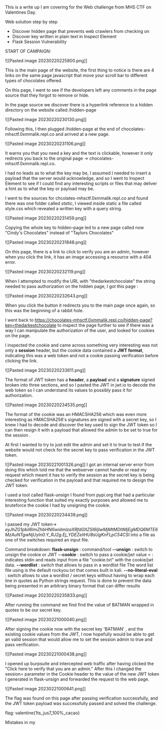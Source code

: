 This is a write up I am covering for the Web challenge from MHS CTF on Valentines Day.

Web solution step by step
* Discover hidden page that prevents web crawlers from checking on
* Discover key written in plain text in Inspect Element
* Flask Session Vulnerability


START OF CAMPAIGN: 

![[Pasted image 20230220225800.png]]

This is the main page of the website, the first thing to notice is there are 4 links on the same page javascript that move your scroll bar to different types of chocolates offered.

On this page, I went to see if the developers left any comments in the page source that they forgot to remove or hide.


In the page source we discover there is a hyperlink reference to a hidden directory on the website called /hidden-page


![[Pasted image 20230220230130.png]]






Following this, I then plugged /hidden-page at the end of chocolates-mhsctf.0xmmalik.repl.co and arrived at a new page. 


![[Pasted image 20230220231106.png]]

It warns you that you need a key and the text is clickable, however it only redirects you back to the original page -> chocolates-mhsctf.0xmmalik.repl.co.

I had no leads as to what the key may be, I assumed I needed to insert a payload that the server would acknowledge, and so I went to Inspect Element to see if I could find any interesting scripts or files that may deliver a hint as to what the key or payload may be. 





I went to the sources for chcolates-mhsctf.0xmmalik.repl.co and found there was one folder called *static*, I viewed inside static a file called style.css which revealed a written key with a query string. 

![[Pasted image 20230220231459.png]]


Copying the whole key to hidden-page led to a new page called now "Cindy's Chocolates" instead of "Taylors Chocolates"



![[Pasted image 20230220231848.png]]




On this page, there is a link to click to verify you are an admin, however when you click the link, it has an image accessing a resource with a 404 error. 

![[Pasted image 20230220232119.png]]



When I attempted to modify the URL with "thedarkestchocolate" the string needed to pass authorization on the hidden page, I got this page :


![[Pasted image 20230220232643.png]]


When you click the button it redirects you to the main page once again, so this was the beginning of a rabbit hole.


I went back to https://chocolates-mhsctf.0xmmalik.repl.co/hidden-page?key=thedarkestchocolate
to inspect the page further to see if there was a way I can manipulate the authorization of the user, and looked for cookies on the page. 


I inspected the cookie and came across something very interesting was not only a **session** header, but the cookie data contained a **JWT format**, indicating this was a web token and not a cookie passing verification before clicking the link. 


![[Pasted image 20230220233611.png]]


The format of JWT token has a **header**, a **payload** and a **signature** signed broken into three sections, and so I pasted the JWT in jwt.io to decode the web token so I can understand its values to possibly pass it for authorization. 


![[Pasted image 20230220234535.png]]



The format of the cookie was an HMACSHA256 which was even more interesting as HMACSHA256's signatures are signed with a secret key, so I knew I had to decode and discover the key used to sign the JWT token so I can then resign it with a payload that allowed the admin to be set to true for the session .

At first I wanted to try to just edit the admin and set it to true to test if the website would not check for the secret key to pass verification in the JWT token.


![[Pasted image 20230221001326.png]]
 I got an internal server error from doing this which told me that the webserver cannot handle or read my request which meant it has to verify the session as the secret key is being checked for verification in the payload and that required me to design the JWT token. 



I used a tool called flask-unsign I found from pypi.org that had a particular interesting function that suited my exactly purposes and allowed me to bruteforce the cookie I had by unsigning the cookie.


![[Pasted image 20230220234439.png]]

I passed my JWT token-> *eyJhZG1pbiI6ImZhbHNlIiwidmlzaXRfdGltZSI6IjIwMjMtMDItMjEgMDQ6MTE6MzAuNTgwNjUyIn0.Y_RJ2g.Ej_YDEZeliHU8sUgKnFLpC54CSI*   into a file as one of the switches required an input file.

Command breakdown:
**flask-unsign** : command/tool
**--unsign** : switch to unsign the cookie or JWT
**--cookie** : switch to pass a cookie/jwt value
< : indicates stdin and reads input from a file  "cookie.txt" with the cookie/jwt data. 
**--wordlist** : switch that allows to pass in a wordlist file
The word list file using is the default rockyou.txt that comes built in kali.
**--no-literal-eval** : switch allows to use a wordlist / secret keys without having to wrap each line in quotes as Python strings request. This is done to prevent the data being presented in an arbitrary binary format that can differ results


![[Pasted image 20230220235833.png]]

After running the command we find find the value of BATMAN wrapped in quotes to be our secret key.


![[Pasted image 20230221000040.png]]

After signing the cookie now with the secret key 'BATMAN' , and the existing cookie values from the JWT, I now hopefully would be able to get an valid  session that would allow me to set the session  admin to true and pass verification.


![[Pasted image 20230221000438.png]]

I opened up burpsuite and intercepted web traffic after having clicked the "Click here to verify that you are an admin." After this I changed the session= parameter in the Cookie header to the value of the new JWT token I generated in flask-unsign and forwarded the request to the web page.


![[Pasted image 20230221000641.png]]

The flag was found on this page after passing verification successfully, and the JWT token payload was successfully passed and solved the challenge. 

flag: valentine{1ts_jus7_100%_cacao}


Mistakes in my




